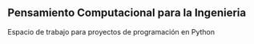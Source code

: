 ## Pensamiento Computacional para la Ingenieria

Espacio de trabajo para proyectos de programación en Python
